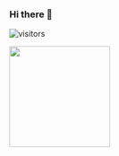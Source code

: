 ### Hi there 👋


![visitors](https://visitor-badge.laobi.icu/badge?page_id=page.id)

<img height="180em" src="https://github-readme-stats.vercel.app/api?username=swapneel-exe&show_icons=true&hide_border=true&&count_private=true&include_all_commits=true" />
